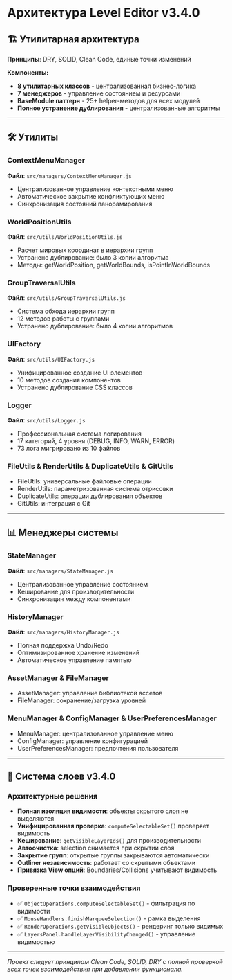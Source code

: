 # Архитектура Level Editor v3.4.0

## 🏗️ Утилитарная архитектура

**Принципы**: DRY, SOLID, Clean Code, единые точки изменений

**Компоненты:**
- **8 утилитарных классов** - централизованная бизнес-логика
- **7 менеджеров** - управление состоянием и ресурсами
- **BaseModule паттерн** - 25+ helper-методов для всех модулей
- **Полное устранение дублирования** - централизованные алгоритмы

---

## 🛠️ Утилиты

### ContextMenuManager
**Файл**: `src/managers/ContextMenuManager.js`
- Централизованное управление контекстными меню
- Автоматическое закрытие конфликтующих меню
- Синхронизация состояний панорамирования

### WorldPositionUtils
**Файл**: `src/utils/WorldPositionUtils.js`
- Расчет мировых координат в иерархии групп
- Устранено дублирование: было 3 копии алгоритма
- Методы: getWorldPosition, getWorldBounds, isPointInWorldBounds

### GroupTraversalUtils
**Файл**: `src/utils/GroupTraversalUtils.js`
- Система обхода иерархии групп
- 12 методов работы с группами
- Устранено дублирование: было 4 копии алгоритмов

### UIFactory
**Файл**: `src/utils/UIFactory.js`
- Унифицированное создание UI элементов
- 10 методов создания компонентов
- Устранено дублирование CSS классов

### Logger
**Файл**: `src/utils/Logger.js`
- Профессиональная система логирования
- 17 категорий, 4 уровня (DEBUG, INFO, WARN, ERROR)
- 73 лога мигрировано из 10 файлов

### FileUtils & RenderUtils & DuplicateUtils & GitUtils
- FileUtils: универсальные файловые операции
- RenderUtils: параметризованная система отрисовки
- DuplicateUtils: операции дублирования объектов
- GitUtils: интеграция с Git

---

## 📊 Менеджеры системы

### StateManager
**Файл**: `src/managers/StateManager.js`
- Централизованное управление состоянием
- Кеширование для производительности
- Синхронизация между компонентами

### HistoryManager
**Файл**: `src/managers/HistoryManager.js`
- Полная поддержка Undo/Redo
- Оптимизированное хранение изменений
- Автоматическое управление памятью

### AssetManager & FileManager
- AssetManager: управление библиотекой ассетов
- FileManager: сохранение/загрузка уровней

### MenuManager & ConfigManager & UserPreferencesManager
- MenuManager: централизованное управление меню
- ConfigManager: управление конфигурацией
- UserPreferencesManager: предпочтения пользователя

---

## 🎨 Система слоев v3.4.0

### Архитектурные решения
- **Полная изоляция видимости**: объекты скрытого слоя не выделяются
- **Унифицированная проверка**: `computeSelectableSet()` проверяет видимость
- **Кеширование**: `getVisibleLayerIds()` для производительности
- **Автоочистка**: selection снимается при скрытии слоя
- **Закрытие групп**: открытые группы закрываются автоматически
- **Outliner независимость**: работает со скрытыми объектами
- **Привязка View опций**: Boundaries/Collisions учитывают видимость

### Проверенные точки взаимодействия
- ✅ `ObjectOperations.computeSelectableSet()` - фильтрация по видимости
- ✅ `MouseHandlers.finishMarqueeSelection()` - рамка выделения
- ✅ `RenderOperations.getVisibleObjects()` - рендеринг только видимых
- ✅ `LayersPanel.handleLayerVisibilityChanged()` - управление видимостью

---

*Проект следует принципам Clean Code, SOLID, DRY с полной проверкой всех точек взаимодействия при добавлении функционала.*